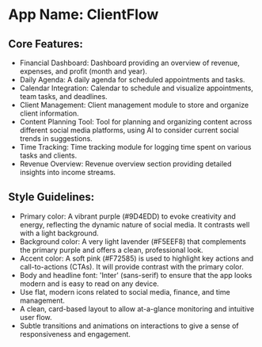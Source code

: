 # **App Name**: ClientFlow

## Core Features:

- Financial Dashboard: Dashboard providing an overview of revenue, expenses, and profit (month and year).
- Daily Agenda: A daily agenda for scheduled appointments and tasks.
- Calendar Integration: Calendar to schedule and visualize appointments, team tasks, and deadlines.
- Client Management: Client management module to store and organize client information.
- Content Planning Tool: Tool for planning and organizing content across different social media platforms, using AI to consider current social trends in suggestions.
- Time Tracking: Time tracking module for logging time spent on various tasks and clients.
- Revenue Overview: Revenue overview section providing detailed insights into income streams.

## Style Guidelines:

- Primary color: A vibrant purple (#9D4EDD) to evoke creativity and energy, reflecting the dynamic nature of social media. It contrasts well with a light background.
- Background color: A very light lavender (#F5EEF8) that complements the primary purple and offers a clean, professional look.
- Accent color: A soft pink (#F72585) is used to highlight key actions and call-to-actions (CTAs). It will provide contrast with the primary color.
- Body and headline font: 'Inter' (sans-serif) to ensure that the app looks modern and is easy to read on any device.
- Use flat, modern icons related to social media, finance, and time management.
- A clean, card-based layout to allow at-a-glance monitoring and intuitive user flow.
- Subtle transitions and animations on interactions to give a sense of responsiveness and engagement.